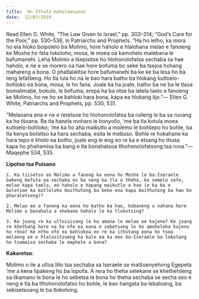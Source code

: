 ```yaml
---
title:  Ho Ithuta Haholoanyane
date:  12/07/2019
---
```


Read Ellen G. White, “The Law Given to Israel,” pp. 303–314; “God’s Care for the Poor,” pp. 530–536, in Patriarchs and Prophets. “Ha ho letho, ka mora ho ela hloko boipolelo ba Molimo, hore haholo e hlalohana melao e fanoeng ke Moshe ho feta tokoloho, mosa, le moea oa kamohelo malebana le bafumanehi. Leha Molimo a tšepisitse ho hlohonolofatsa sechaba sa hae haholo, e ne e se morero oa hae hore bofuma bo seke ba tsejoa hohang mahareng a bona. O phatlalalitse hore bafumanehi ba ke ke ba lesa ho ba teng lefatšeng. Ho tla lula ho na le bao hara batho ba hlokang kutloelo-bohloko ea bona, mosa, le ho fana. Joale ka ha joale, batho ba ne ba le tlasa bomalimabe, bokulo, le bofuma; empa ha ba ntse ba latela taelo e fanoeng ke Molimo, ho ne ho se bahloki hara bona, kapa ea hlokang lijo.”— Ellen G. White, Patriarchs and Prophets, pp. 530, 531.

“Melaoana ena e ne e reretsoe ho hlohonolofatsa ba ruileng le ba sa ruoang ka ho tšoana. Ba tla hanela moharo le bonyollo, ‘me ba tla kotula moea kutloelo-bohloko; ‘me ka ho aha maikutlo a molemo le boitŝepo ho bohle, ba tla kenya botsitso ka hara sechaba, esita le mebuso. Bohle re hokahane ka hara tepo e kholo ea botho, joale eng le eng eo re ka e etsang ho thusa kapa ho phahamisa ba bang e tla bonahatsoa tlhohonolofatsong tsa rona.”— Maqephe 534, 535.

**Lipotso tsa Puisano**

`1.	Ka tiisetso eo Molimo a faneng ka eona ho Moshe le ba-Iseraele bakeng mofuta oa sechaba oo ba neng ba tla o theha, ke semelo sefe, molao kapa taelo, eo haholo e hapang maikutlo a hao (e ka ba e boletsoe ka kotloloho boithutong ba beke ena kapa boithutong ba hao bo pharaletseng)?`

`2.	Melao eo a faneng ka eona ho batho ba hae, hobaneng u nahana hore Molimo o bonahala a shebane haholo le ba tlokotsing?`

`3.	Ke joang re ka utloisisang le ho amana le melao ee kajeno? Ke joang re khethang hore na ke efe ea eona e sebetsang le ho amoheleha kajeno ho rōna? Ke ntho efe ea bohlokoa eo re ka ithutang eona ho tsoa melaong ee e hlalositsoeng ha kale ea ka moo ba-Iseraele ba lokelang ho tsamaisa sechaba le maphelo a bona?`

**Kakaretso**:

Molimo o ile a utloa lillo tsa sechaba sa Iseraele se matšoenyehong Egepeta ’me a kena lipakeng ho ba lopolla. A rera ho theha selekane se khethehileng sa likamano le bona le ho sebetsa le bona ho theha sechaba se secha seo e neng e tla ba tlhohonolofatso ho bohle, le bao hangata ba lebaloang, ba sekisetsoang le ba tlokotsing.